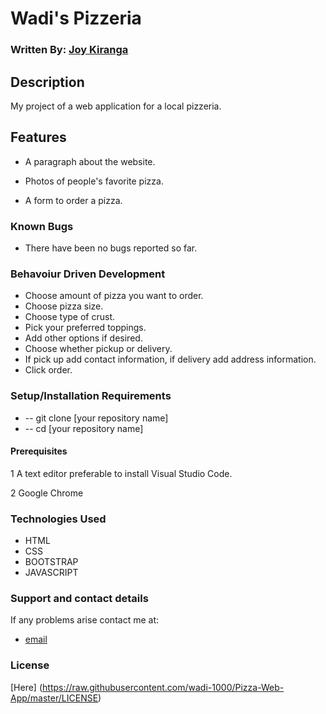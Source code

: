 # Wadi's Pizzeria

### Written By: [Joy Kiranga](https://github.com/wadi-1000)

## Description

My project of a web application for a local pizzeria.

## Features

-  A paragraph about the website.

-  Photos of people's favorite pizza.

-  A form to order a pizza.

### Known Bugs

-  There have been no bugs reported so far.

### Behavoiur Driven Development

-  Choose amount of pizza you want to order.
-  Choose pizza size.
-  Choose type of crust.
-  Pick your preferred toppings.
-  Add other options if desired.
-  Choose whether pickup or delivery.
-  If pick up add contact information, if delivery add address information.
- Click order.

### Setup/Installation Requirements

-  -- git clone [your repository name]
-  -- cd [your repository name]

#### Prerequisites

1 A text editor preferable to install Visual Studio Code.

2 Google Chrome

### Technologies Used

-  HTML
-  CSS
-  BOOTSTRAP
-  JAVASCRIPT

### Support and contact details

If any problems arise contact me at:

-  [email](jk.mk@gmail.com)

### License

[Here] (https://raw.githubusercontent.com/wadi-1000/Pizza-Web-App/master/LICENSE)
